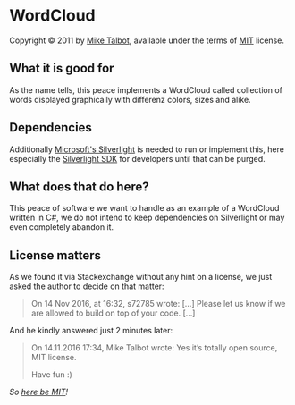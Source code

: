 WordCloud 
=========

Copyright © 2011 by [Mike Talbot](https://github.com/whydoidoit), available under the terms of [MIT](LICENSE.markdown) license.

What it is good for
-------------------

As the name tells, this peace implements a WordCloud called collection of words displayed graphically with differenz colors, sizes and alike.

Dependencies
------------

Additionally [Microsoft's Silverlight](https://www.microsoft.com/silverlight/) is needed to run or implement this,
here especially the [Silverlight SDK](https://www.microsoft.com/en-US/download/details.aspx?id=28359) for developers
until that can be purged.

What does that do here?
-----------------------

This peace of software we want to handle as an example of a WordCloud written in C#, we do not intend to keep dependencies on Silverlight or may even completely abandon it.

License matters
---------------

As we found it via Stackexchange without any hint on a license, we just asked the author to decide on that matter:

> On 14 Nov 2016, at 16:32, s72785 wrote:
> […] Please let us know if we are allowed to build on top of your code.  […]

And he kindly answered just 2 minutes later:

> On 14.11.2016 17:34, Mike Talbot wrote:
> Yes it’s totally open source, MIT license.  
> 
> Have fun :)

*So [here be MIT](LICENSE.markdown)!*
